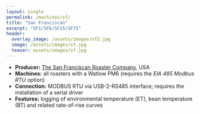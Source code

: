 ```yaml
---
layout: single
permalink: /machines/sf/
title: "San Franciscan"
excerpt: "SF1/SF6/SF25/SF75"
header:
  overlay_image: /assets/images/sf2.jpg
  image: /assets/images/sf.jpg
  teaser: assets/images/sf.jpg
---
```


* __Producer:__ [The San Franciscan Roaster Company](http://www.sanfranroaster.com), USA
* __Machines:__ all roasters with a Watlow PM6 (requires the _EIA 485 Modbus RTU_ option)
* __Connection:__ MODBUS RTU via USB-2-RS485 interface; requires the installation of a serial driver
* __Features:__ logging of environmental temperature (ET), bean temperature (BT) and related rate-of-rise curves